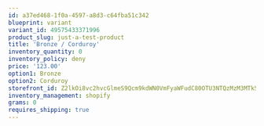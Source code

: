 ```yaml
---
id: a37ed468-1f0a-4597-a8d3-c64fba51c342
blueprint: variant
variant_id: 49575433371996
product_slug: just-a-test-product
title: 'Bronze / Corduroy'
inventory_quantity: 0
inventory_policy: deny
price: '123.00'
option1: Bronze
option2: Corduroy
storefront_id: Z2lkOi8vc2hvcGlmeS9Qcm9kdWN0VmFyaWFudC80OTU3NTQzMzM3MTk5Ng==
inventory_management: shopify
grams: 0
requires_shipping: true
---
```

